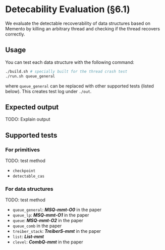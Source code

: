 # Detecability Evaluation (§6.1)

We evaluate the detectable recoverability of data structures based on Memento by killing an arbitrary thread and checking if the thread recovers correctly.

## Usage

You can test each data structure with the following command:

```bash
./build.sh # specially built for the thread crash test
./run.sh queue_general
```

where `queue_general` can be replaced with other supported tests (listed below).
This creates test log under `./out`.

## Expected output

TODO: Explain output

## Supported tests

### For primitives

TODO: test method

- `checkpoint`
- `detectable_cas`

### For data structures

TODO: test method

- `queue_general`: ***MSQ-mmt-O0*** in the paper
- `queue_lp`: ***MSQ-mmt-O1*** in the paper
- `queue`: ***MSQ-mmt-O2*** in the paper
- `queue_comb` in the paper
- `treiber_stack`: ***TreiberS-mmt*** in the paper
- `list`: ***List-mmt***
- `clevel`: ***CombQ-mmt*** in the paper
